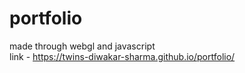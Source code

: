 # portfolio
made through webgl and javascript\
link - https://twins-diwakar-sharma.github.io/portfolio/

